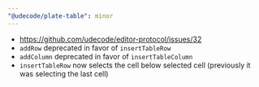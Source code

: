 ```yaml
---
"@udecode/plate-table": minor
---
```


- https://github.com/udecode/editor-protocol/issues/32
- `addRow` deprecated in favor of `insertTableRow`
- `addColumn` deprecated in favor of `insertTableColumn`
- `insertTableRow` now selects the cell below selected cell (previously it was selecting the last cell)

